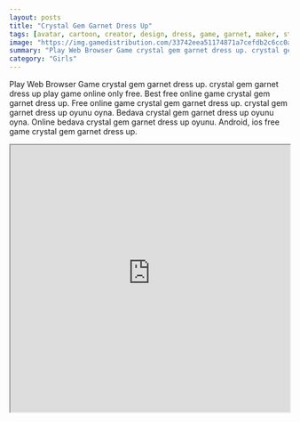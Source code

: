 ```yaml
---
layout: posts
title: "Crystal Gem Garnet Dress Up"
tags: [avatar, cartoon, creator, design, dress, game, garnet, maker, steven, universe, network, crystal, gem, free, online, games, oyna, game, free, games, play, play, games]
image: "https://img.gamedistribution.com/33742eea51174871a7cefdb2c6cc0a87.jpg"
summary: "Play Web Browser Game crystal gem garnet dress up. crystal gem garnet dress up play game online only free. Best free online game crystal gem garnet dress up. Free online game crystal gem garnet dress up. crystal gem garnet dress up oyunu oyna. Bedava crystal gem garnet dress up oyunu oyna. Online bedava crystal gem garnet dress up oyunu. Android, ios free game crystal gem garnet dress up."
category: "Girls"
---
```


Play Web Browser Game crystal gem garnet dress up. crystal gem garnet dress up play game online only free. Best free online game crystal gem garnet dress up. Free online game crystal gem garnet dress up. crystal gem garnet dress up oyunu oyna. Bedava crystal gem garnet dress up oyunu oyna. Online bedava crystal gem garnet dress up oyunu. Android, ios free game crystal gem garnet dress up.

<iframe width="100%" height="480px;" src="https://html5.gamedistribution.com/33742eea51174871a7cefdb2c6cc0a87/"></iframe>